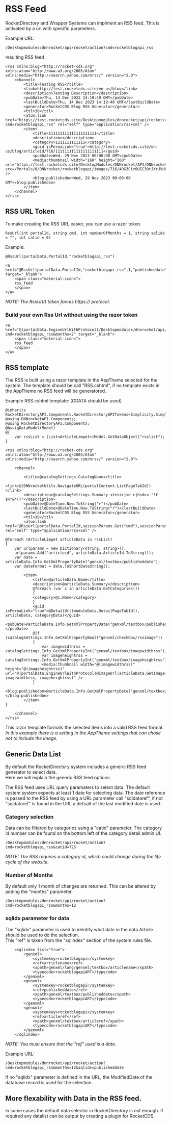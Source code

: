 ﻿# RSS Feed
RocketDirectory and Wrapper Systems can implment an RSS feed.  This is activated by a url with specific parameters.

Example URL:
```
/Desktopmodules/dnnrocket/api/rocket/action?cmd=rocketblogapi_rss
```
resulting RSS feed
```
<rss xmlns:blog="http://rocket-cds.org" xmlns:atom="http://www.w3.org/2005/Atom" xmlns:media="http://search.yahoo.com/mrss/" version="2.0">
    <channel>
        <title>Testing RSS</title>
        <link>http://test.rocketcds.site/en-us/blog</link>
        <description>Testing Description</description>
        <pubDate>Thu, 14 Dec 2023 14:19:40 GMT</pubDate>
        <lastBuildDate>Thu, 14 Dec 2023 14:19:40 GMT</lastBuildDate>
        <generator>RocketCDS Blog RSS Generator</generator>
        <ttl>30</ttl>
        <atom:link href="https://test.rocketcds.site/Desktopmodules/dnnrocket/api/rocket/action?cmd=rocketblogapi_rss" rel="self" type="application/rss+xml" />
        <item>
            <title>111111111111111111111</title>
            <description></description>
            <category>1111111111111</category>
            <guid isPermaLink="true">http://test.rocketcds.site/en-us/blog/articleid/716/111111111111111111111</guid>
            <pubDate>Wed, 29 Nov 2023 00:00:00 GMT</pubDate>
            <media:thumbnail width="160" height="160" url="https://test.rocketcds.site/DesktopModules/DNNrocket/API/DNNrocketThumb.ashx?src=/Portals/0/DNNrocket/rocketblogapi/images/716/4OG3Cir0UEC3OrJXrJVHLg.jpg&w=160&h=160&imgtype=jpg" />
            <blog:publishedon>Wed, 29 Nov 2023 00:00:00 GMT</blog:publishedon>
        </item>
    </channel>
</rss>
```
## RSS URL Token
To make creating the RSS URL easier, you can use a razor token.
```
RssUrl(int portalId, string cmd, int numberOfMonths = 1, string sqlidx = "", int catid = 0)
```
Example:
```
@RssUrl(portalData.PortalId,"rocketblogapi_rss")
```

```
<a href="@RssUrl(portalData.PortalId,"rocketblogapi_rss",1,"publisheddate",sessionParams.GetInt("catid"))" target="_blank">
    <span class="material-icons">
    rss_feed
    </span>
</a>

```
*NOTE: The RssUrl() token forces https:// protocol.*  

### Build your own Rss Url without using the razor token
```
<a href="@(portalData.EngineUrlWithProtocol)/Desktopmodules/dnnrocket/api/rocket/action?cmd=rocketblogapi_rss&months=2" target="_blank">
    <span class="material-icons">
    rss_feed
    </span>
</a>
```

## RSS template
The RSS is built using a razor template in the AppTheme selected for the system.  The template should be call "RSS.cshtml", if no template exists in the AppTheme no RSS feed will be generatored.  

Example RSS.cshtml template:  (CDATA should be used)
```
@inherits RocketDirectoryAPI.Components.RocketDirectoryAPITokens<Simplisity.SimplisityRazor>
@using DNNrocketAPI.Components;
@using RocketDirectoryAPI.Components;
@AssigDataModel(Model)
@{
    var rssList = (List<ArticleLimpet>)Model.GetDataObject("rsslist");
}

<rss xmlns:blog="http://rocket-cds.org" xmlns:atom="http://www.w3.org/2005/Atom" xmlns:media="http://search.yahoo.com/mrss/" version="2.0">

    <channel>
        
        <title>@catalogSettings.CatalogName</title>
        <link>@(DNNrocketUtils.NavigateURL(portalContent.ListPageTabId))</link>
        <description>@catalogSettings.Summary <test>jsd cjhsd>< "!£$%^&*()"</description>
        <pubDate>@DateTime.Now.ToString("r")</pubDate>
        <lastBuildDate>@DateTime.Now.ToString("r")</lastBuildDate>
        <generator>RocketCDS Blog RSS Generator</generator>
        <ttl>30</ttl>
        <atom:link href="@RssUrl(portalData.PortalId,sessionParams.Get("cmd"),sessionParams.GetInt("months"),sessionParams.Get("sqlidx"),sessionParams.GetInt("catid"))" rel="self" type="application/rss+xml" />

@foreach (ArticleLimpet articleData in rssList)
{
    var urlparams = new Dictionary<string, string>();
    urlparams.Add("articleid", articleData.ArticleId.ToString());
    var date = articleData.Info.GetXmlPropertyDate("genxml/textbox/publisheddate");
    var dateFormat = date.ToShortDateString();

        <item>
            <title>@articleData.Name</title>
            <description>@articleData.Summary</description>
            @foreach (var c in articleData.GetCategories())
            {
            <category>@c.Name</category>
            }
            <guid isPermaLink="true">@DetailUrl(moduleData.DetailPageTabId(), articleData, categoryData)</guid>
            <pubDate>@articleData.Info.GetXmlPropertyDate("genxml/textbox/publisheddate").ToString("r")</pubDate>
            @if (catalogSettings.Info.GetXmlPropertyBool("genxml/checkbox/rssimage"))
            {
                var imagewidthrss = catalogSettings.Info.GetXmlPropertyInt("genxml/textbox/imagewidthrss");
                var imageheightrss = catalogSettings.Info.GetXmlPropertyInt("genxml/textbox/imageheightrss");
                <media:thumbnail width="@(imagewidthrss)" height="@(imageheightrss)" url="@(portalData.EngineUrlWithProtocol)@ImageUrl(articleData.GetImage(0).RelPath, imagewidthrss, imageheightrss)" />
            } 
            <blog:publishedon>@articleData.Info.GetXmlPropertyDate("genxml/textbox/publisheddate").ToString("r")</blog:publishedon>
        </item>
}

    </channel>
</rss>
```
This razor template formats the selected items into a valid RSS feed format.  
*In this example there is a setting in the AppTheme settings that can chose not to include the image.*  


## Generic Data List 
By default the RocketDirectory system includes a generic RSS feed generator to select data.    
Here we will explain the generic RSS feed options.  

The RSS feed uses URL query paramaters to select data.  The default system system expects at least 1 date for selecting data.  The date reference is passed to the RSS feed by using a URL parameter call "sqldataref", if not "sqldataref" is found in the URL a defualt of the last modified date is used.  

### Category selection
Data can be filtered by categories using a "catid" parameter.  The category id number can be found on the bottom left of the category detail admin UI.
```
/Desktopmodules/dnnrocket/api/rocket/action?cmd=rocketblogapi_rss&catid=725
```
*NOTE: The RSS requires a category id, which could change during the life cycle of the website.*  

### Number of Months
By default only 1 month of changes are returned.  This can be altered by adding the "months" parameter.  
```
/Desktopmodules/dnnrocket/api/rocket/action?cmd=rocketblogapi_rss&months=12
```
### sqlidx parameter for data
The "sqlidx" parameter is used to identify what date in the data Article should be used to do the selection.  
This "ref" is taken from the "sqlindex" section of the system.rules file.
```
	<sqlindex list="true">
		<genxml>
			<systemkey>rocketblogapi</systemkey>
			<ref>articlename</ref>
			<xpath>genxml/lang/genxml/textbox/articlename</xpath>
			<typecode>rocketblogapiART</typecode>
		</genxml>
		<genxml>
			<systemkey>rocketblogapi</systemkey>
			<ref>publisheddate</ref>
			<xpath>genxml/textbox/publisheddate</xpath>
			<typecode>rocketblogapiART</typecode>
		</genxml>
		<genxml>
			<systemkey>rocketblogapi</systemkey>
			<ref>articleref</ref>
			<xpath>genxml/textbox/articleref</xpath>
			<typecode>rocketblogapiART</typecode>
		</genxml>
	</sqlindex>
```
*NOTE: You must ensure that the "ref" used is a date.*

Example URL:
```
/Desktopmodules/dnnrocket/api/rocket/action?cmd=rocketblogapi_rss&months=12&sqlidx=publisheddate
```
If no "sqlidx" parameter is defined in the URL, the ModifiedDate of the database record is used for the selection.  

## More flexability with Data in the RSS feed.
In some cases the default data selector in RocketDirectory is not enough.  If required any datalist can be output by creating a plugin for RocketCDS.


